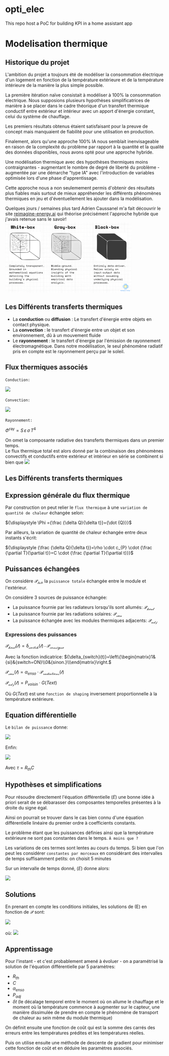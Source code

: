 # opti_elec
This repo host a PoC for building KPI in a home assistant app


# Modelisation thermique

## Historique du projet

L'ambition du projet a toujours été de modéliser la consommation électrique d'un logement en fonction de la température extérieure et de la température intérieure de la manière la plus simple possible.

La première itération naïve consistait à modéliser à 100% la consommation électrique. Nous supposions plusieurs hypothèses simplificatrices de manière à se placer dans le cadre théorique d'un transfert thermique conductif entre extérieur et intérieur avec un apport d'énergie constant, celui du système de chauffage.

Les premiers résultats obtenus étaient satisfaisant pour la preuve de concept mais manquaient de fiabilité pour une utilisation en production.

Finalement, alors qu'une approche 100% IA nous semblait inenvisageable en raison de la complexité du problème par rapport à la quantité et la qualité des données disponibles, nous avons opté pour une approche hybride.

Une modélisation thermique avec des hypothèses thermiques moins contraignantes - augmentant le nombre de degré de liberté du problème - augmentée par une démarche "type IA" avec l'introduction de variables optimisée lors d'une phase d'apprentissage.

Cette approche nous a non seulemement permis d'obtenir des résultats plus fiables mais surtout de mieux appréhender les différents phénomènes thermiques en jeu et d'éventuellement les ajouter dans la modélisation.

Quelques jours / semaines plus tard Adrien Caussanel m'a fait découvrir le site [reimagine-energy.ai](https://www.reimagine-energy.ai/p/data-driven-efficiency-predicting) qui théorise précisément l'approche hybride que j'avais retenue sans le savoir!
<img src="readme/graybox model.jpg" alt="Interest of grey-box model for thermal modeling" width="400"/>


## Les Différents transferts thermiques

- La **conduction** ou **diffusion** : Le transfert d'énergie entre objets en contact physique.
- La **convection** : le transfert d'énergie entre un objet et son environnement, dû à un mouvement fluide 
- Le **rayonnement** : le transfert d'énergie par l'émission de rayonnement électromagnétique. Dans notre modélisation, le seul phénomène radiatif pris en compte est le rayonnement perçu par le soleil.

## Flux thermiques associés
`Conduction:`

<img src="https://latex.codecogs.com/svg.image?{\displaystyle\Phi&space;_{1\rightarrow&space;2}^{conduction}=\lambda\,S\,{\frac{T_{1}-T_{2}}{e}}={\frac{T_{1}-T_{2}}{R_{th}^{conduction}}}}" />


`Convection:` 

<img src="https://latex.codecogs.com/svg.image?{\displaystyle\Phi&space;_{1\rightarrow&space;2}^{convection}=h\,S\,(T_{1}-T_{2})={\frac{T_{1}-T_{2}}{R_{th}^{convection}}}" />

`Rayonnement:`

${\displaystyle \Phi^{\mathrm {ray}} =S\,\varepsilon \,\sigma \,T^{4}}$ 


On omet la composante radiative des transferts thermiques dans un premier temps.\
Le flux thermique total est alors donné par la combinaison des phénomènes convectifs et conductifs entre extérieur et intérieur en série se combinent si bien que 
<img src="https://latex.codecogs.com/svg.image?{\displaystyle{\Phi&space;_{1\rightarrow&space;2}^{TT}}={\frac{T_{ext}-T_{int}}{R_{th}}}}" />

## **Les Différents transferts thermiques**

## Expression générale du flux thermique
Par construction on peut relier le `flux thermique` à une `variation de quantité de chaleur` échangée selon:

${\displaystyle \Phi ={\frac {\delta Q}{\delta t}}={\dot {Q}}}$

Par ailleurs, la variation de quantité de chaleur échangée entre deux instants s'écrit:

${\displaystyle {\frac {\delta Q}{\delta t}}=\rho \cdot c_{P} \cdot {\frac {\partial T}{\partial t}}=C \cdot {\frac {\partial T}{\partial t}}}$

## Puissances échangées
On considère ${\displaystyle {\mathcal {P_{tot}}}}$, la `puissance totale` échangée entre le module et l'extérieur.

On considère 3 sources de puissance échangée:
- La puissance fournie par les radiateurs lorsqu'ils sont allumés: ${\displaystyle {\mathcal {P_{heat}}}}$
- La puissance fournie par les radiations solaires: ${\displaystyle {\mathcal {P_{sun}}}}$
- La puissance échangée avec les modules thermiques adjacents: ${\displaystyle {\mathcal {P_{adj}}}}$

### Expressions des puissances
${\displaystyle {\mathcal {P_{heat}(t) = \delta_{switch}(t) \cdot \mathcal{P_{consigne}}}}}$

Avec la fonction indicatrice:
${\delta_{switch}(t)}=\left\{\begin{matrix}1&{si}&{switch=ON}\\0&{sinon.}\\\end{matrix}\right.$

${\displaystyle {\mathcal {P_{sun}(t)}}} = \alpha_{enso} \cdot \mathcal{P_{radiations}(t)}$

${\displaystyle {\mathcal {P_{adj}(t)}}} = P_{voisin} \cdot G(Text)$

Où $G(Text)$ est une `fonction de shaping` inversement proportionnelle à la température extérieure.

## Equation différentielle
Le `bilan de puissance` donne:

<img src="https://latex.codecogs.com/svg.image?{\displaystyle{\Phi={\Phi&space;_{1\rightarrow&space;2}^{TT}}&plus;{\mathcal{P}}}\Leftrightarrow{C\,{\frac{\partial&space;T}{\partial&space;t}}={\frac{T_{ext}-T_{int}}{R_{\mathrm{th}}}&plus;{\mathcal{P}}}}\Leftrightarrow{{\frac{\partial&space;T}{\partial&space;t}}={\frac{T_{ext}-T_{int}}{R_{\mathrm{th}}C}}&plus;{\frac{\mathcal{P}}{C}}}}" />

Enfin:

<img src="https://latex.codecogs.com/svg.image?{\boxed{\displaystyle{\frac{\partial&space;T_{int}}{\partial&space;t}}(t)&plus;{\frac{1}{\tau}}*T_{int}(t)={\frac{1}{\tau}}*T_{ext}(t)&plus;{\frac{\mathcal{P}(t)}{C}}}}(E)" />

Avec ${\displaystyle {\tau = R_{th}C}}$

## Hypothèses et simplifications
Pour résoudre directement l'équation différentielle $(E)$ une bonne idée à priori serait de se débarasser des composantes temporelles présentes à la droite du signe égal.

Ainsi on pourrait se trouver dans le cas bien connu d'une équation différentielle linéaire du premier ordre à coefficients constants.


Le problème étant que les puissances définies ainsi que la température extérieure ne sont pas constantes dans le temps. `À moins que ?`

Les variations de ces termes sont lentes au cours du temps. Si bien que l'on peut les considérer `constantes par morceaux` en considérant des intervalles de temps suffisamment petits: on choisit 5 minutes

Sur un intervalle de temps donné, $(E)$ donne alors:

<img src="https://latex.codecogs.com/svg.image?{\boxed{\displaystyle{\frac{\partial&space;T_{int}}{\partial&space;t}}(t)&plus;{\frac{1}{\tau}}*T_{int}(t)={\frac{1}{\tau}}*T_{ext}&plus;{\frac{\mathcal{P}_{tot}}{C}}}}(1)" />

## Solutions
En prenant en compte les conditions initiales, les solutions de (E) en fonction de $\mathcal{P}$ sont:


<img src="https://latex.codecogs.com/svg.image?(1)\Rightarrow{\boxed{\displaystyle{T_{int}=T_{lim}&plus;[T_{0}-T_{lim}]*e^{\frac{-t}{\tau}}}}}" /> 

où: <img src="https://latex.codecogs.com/svg.image?T_{lim}=T_{ext}&plus;{\frac{\tau}{C}*[\delta_{switch}(t) \cdot {P_{consigne}}+ \alpha_{enso} \cdot {P_{radiations}(t) + G(T_{ext}) \cdot {P_{adj}]}" />


## Apprentissage
Pour l'instant - et c'est probablement amené à évoluer - on a paramétrisé la solution de l'équation différentielle par 5 paramètres:
- $R_{th}$
- $C$
- $\alpha_{enso}$
- $P_{adj}$
- $\delta t$ (le décalage temporel entre le moment où on allume le chauffage et le moment où la température commence à augmenter sur le capteur, une manière dissimulée de prendre en compte le phénomène de transport de chaleur au sein même du module thermique)

On définit ensuite une fonction de coût qui est la somme des carrés des erreurs entre les températures prédites et les températures réelles.

Puis on utilise ensuite une méthode de descente de gradient pour minimiser cette fonction de coût et en déduire les paramètres associés.

